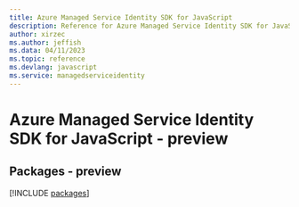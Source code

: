 ```yaml
---
title: Azure Managed Service Identity SDK for JavaScript
description: Reference for Azure Managed Service Identity SDK for JavaScript
author: xirzec
ms.author: jeffish
ms.data: 04/11/2023
ms.topic: reference
ms.devlang: javascript
ms.service: managedserviceidentity
---
```

# Azure Managed Service Identity SDK for JavaScript - preview
## Packages - preview
[!INCLUDE [packages](managed-service-identity-index.md)]